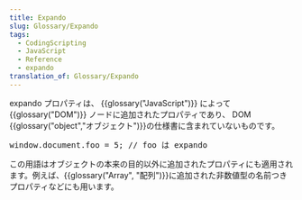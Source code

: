 ```yaml
---
title: Expando
slug: Glossary/Expando
tags:
  - CodingScripting
  - JavaScript
  - Reference
  - expando
translation_of: Glossary/Expando
---
```

<p>expando プロパティは、 {{glossary("JavaScript")}} によって {{glossary("DOM")}} ノードに追加されたプロパティであり、 DOM {{glossary("object","オブジェクト")}}の仕様書に含まれていないものです。</p>

<pre class="brush: js">window.document.foo = 5; // foo は expando</pre>

<p>この用語はオブジェクトの本来の目的以外に追加されたプロパティにも適用されます。例えば、{{glossary("Array", "配列")}}に追加された非数値型の名前つきプロパティなどにも用います。</p>
